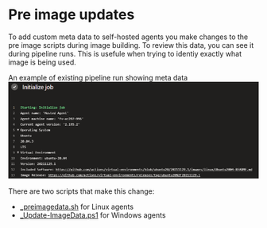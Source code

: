 # Pre image updates

To add custom meta data to self-hosted agents you make changes to the pre image scripts during image building. To review this data, you can see it during pipeline runs. This is usefule when trying to identiy exactly what image is being used.

An example of existing pipeline run showing meta data
![Initialize job meta data](resources/ss-initjob-metadata-0.png)

There are two scripts that make this change:

- [_preimagedata.sh](/vm-images/images/linux/scripts/installers/_preimagedata.sh) for Linux agents
- [_Update-ImageData.ps1](/vm-images/images/win/scripts/Installers/_Update-ImageData.ps1) for Windows agents
